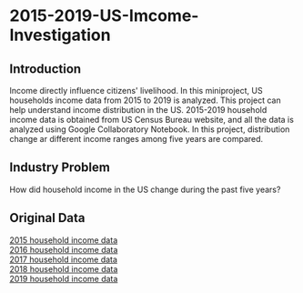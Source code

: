 # 2015-2019-US-Imcome-Investigation
## Introduction
Income directly influence citizens' livelihood. In this miniproject, US households income data from 2015 to 2019 is analyzed. This project can help understand income distribution in the US. 2015-2019 household income data is obtained from US Census Bureau website, and all the data is analyzed using Google Collaboratory Notebook. In this project, distribution change ar different income ranges among five years are compared. 
## Industry Problem
How did household income in the US change during the past five years? 
## Original Data
[2015 household income data](https://github.com/zpren1998/2015-2019-US-Imcome-Investigation/blob/main/INCOME%20IN%20THE%20PAST%2012%20MONTHS%20(IN%202015%20INFLATION-ADJUSTED%20DOLLARS).csv)  
[2016 household income data](https://github.com/zpren1998/2015-2019-US-Imcome-Investigation/blob/main/INCOME%20IN%20THE%20PAST%2012%20MONTHS%20(IN%202016%20INFLATION-ADJUSTED%20DOLLARS).csv)  
[2017 household income data](https://github.com/zpren1998/2015-2019-US-Imcome-Investigation/blob/main/INCOME%20IN%20THE%20PAST%2012%20MONTHS%20(IN%202017%20INFLATION-ADJUSTED%20DOLLARS).csv)  
[2018 household income data](https://github.com/zpren1998/2015-2019-US-Imcome-Investigation/blob/main/INCOME%20IN%20THE%20PAST%2012%20MONTHS%20(IN%202018%20INFLATION-ADJUSTED%20DOLLARS).csv)  
[2019 household income data](https://github.com/zpren1998/2015-2019-US-Imcome-Investigation/blob/main/INCOME%20IN%20THE%20PAST%2012%20MONTHS%20(IN%202019%20INFLATION-ADJUSTED%20DOLLARS).csv)
